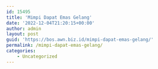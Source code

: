 ```yaml
---
id: 15495
title: 'Mimpi Dapat Emas Gelang'
date: '2022-12-04T21:20:15+00:00'
author: admin
layout: post
guid: 'https://bos.awn.biz.id/mimpi-dapat-emas-gelang/'
permalink: /mimpi-dapat-emas-gelang/
categories:
    - Uncategorized
---
```


